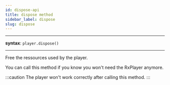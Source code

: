 ```yaml
---
id: dispose-api
title: dispose method
sidebar_label: dispose
slug: dispose
---
```


---

**syntax**: `player.dispose()`

---

Free the ressources used by the player.

You can call this method if you know you won't need the RxPlayer anymore.

:::caution
The player won't work correctly after calling this method.
:::
